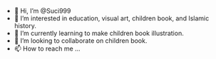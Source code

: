 - 👋 Hi, I’m @Suci999
- 👀 I’m interested in education, visual art, children book, and Islamic history.
- 🌱 I’m currently learning to make children book illustration.
- 💞️ I’m looking to collaborate on children book.
- 📫 How to reach me ...

<!---
Suci999/Suci999 is a ✨ special ✨ repository because its `README.md` (this file) appears on your GitHub profile.
You can click the Preview link to take a look at your changes.
--->
